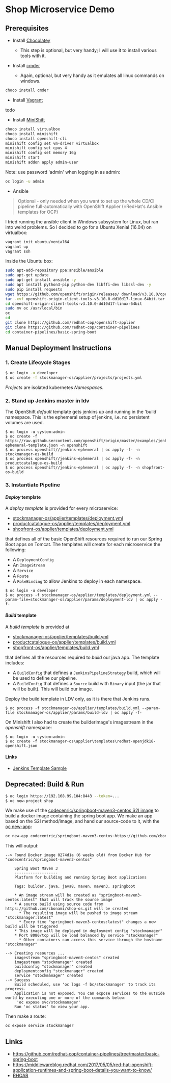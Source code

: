 # Shop Microservice Demo

## Prerequisites

* Install [Chocolatey](https://chocolatey.org/)
    * This step is optional, but very handy; I will use it to install various tools with it.

* Install [cmder](https://github.com/cmderdev/cmder)
    * Again, optional, but very handy as it emulates all linux commands on windows.
    
```bash
choco install cmder
```

* Install [Vagrant]()

todo

* Install [MiniShift](https://github.com/minishift/minishift)

```bash
choco install virtualbox
choco install minishift
choco install openshift-cli
minishift config set vm-driver virtualbox
minishift config set cpus 4
minishift config set memory 16g
minishift start
minishift addon apply admin-user
```

Note: use password 'admin' when logging in as admin:

```bash
oc login -u admin
```

* Ansible

> Optional - only needed when you want to set up the whole CD/CI pipeline full-automatically with OpenShift Applier (=RedHat's Ansible templates for OCP)

I tried running the ansible client in Windows subsystem for Linux, but ran into weird problems.
So I decided to go for a Ubuntu Xenial (16.04) on virtualbox:

```bash
vagrant init ubuntu/xenial64
vagrant up
vagrant ssh
```

Inside the Ubuntu box:

```bash
sudo apt-add-repository ppa:ansible/ansible
sudo apt-get update
sudo apt-get install ansible -y
sudo apt install python3-pip python-dev libffi-dev libssl-dev -y
sudo pip install requests 
wget https://github.com/openshift/origin/releases/ download/v3.10.0/openshift-origin-client-tools-v3.10.0-dd10d17-linux-64bit.tar.gz
tar -xvf openshift-origin-client-tools-v3.10.0-dd10d17-linux-64bit.tar.gz
cd openshift-origin-client-tools-v3.10.0-dd10d17-linux-64bit
sudo mv oc /usr/local/bin
oc 
cd
git clone https://github.com/redhat-cop/openshift-applier
git clone https://github.com/redhat-cop/container-pipelines
cd container-pipelines/basic-spring-boot
```

## Manual Deployment Instructions

### 1. Create Lifecycle Stages

```bash
$ oc login -u developer
$ oc create -f stockmanager-os/applier/projects/projects.yml
```

_Projects_ are isolated kubernetes _Namespaces_.

### 2. Stand up Jenkins master in ldv

The OpenShift *default* template gets jenkins up and running in the 'build' namespace.
This is the ephemeral setup of jenkins, i.e. no persistent volumes are used.

```
$ oc login -u system:admin
$ oc create -f https://raw.githubusercontent.com/openshift/origin/master/examples/jenkins/jenkins-ephemeral-template.json -n openshift
$ oc process openshift//jenkins-ephemeral | oc apply -f- -n stockmanager-os-build
$ oc process openshift//jenkins-ephemeral | oc apply -f- -n productcatalogue-os-build
$ oc process openshift//jenkins-ephemeral | oc apply -f- -n shopfront-os-build
```

### 3. Instantiate Pipeline

#### _Deploy_ template

A _deploy template_ is provided for every microservice:

* [stockmanager-os/applier/templates/deployment.yml](stockmanager-os/applier/templates/deployment.yml) 
* [productcatalogue-os/applier/templates/deployment.yml](productcatalogue-os/applier/templates/deployment.yml) 
* [shopfront-os/applier/templates/deployment.yml](shopfront-os/applier/templates/deployment.yml) 

that defines all of the basic OpenShift resources required to run our Spring Boot apps on Tomcat. 
The templates will create for each microservice the following:

* A `DeploymentConfig`
* An `ImageStream`
* A `Service`
* A `Route`
* A `RoleBinding` to allow Jenkins to deploy in each namespace.

```
$ oc login -u developer
$ oc process -f stockmanager-os/applier/templates/deployment.yml --param-file=stockmanager-os/applier/params/deployment-ldv | oc apply -f-
```

#### _Build_ template

A _build template_ is provided at

* [stockmanager-os/applier/templates/build.yml](stockmanager-os/applier/templates/build.yml) 
* [productcatalogue-os/applier/templates/build.yml](productcatalogue-os/applier/templates/build.yml)
* [shopfront-os/applier/templates/build.yml](shopfront-os/applier/templates/build.yml)

that defines all the resources required to _build_ our java app. 
The template includes:

* A `BuildConfig` that defines a `JenkinsPipelineStrategy` build, which will be used to define our pipeline.
* A `BuildConfig` that defines a `Source` build with `Binary` input (the jar that will be built). This will build our image.

Deploy the build template in LDV only, as it is there that Jenkins runs.

```
$ oc process -f stockmanager-os/applier/templates/build.yml --param-file stockmanager-os/applier/params/build-ldv | oc apply -f-
```

On Minishift I also had to create the builderimage's imagestream in the _openshift_ namespace:

```
$ oc login -u system:admin
$ oc create -f stockmanager-os\applier\templates\redhat-openjdk18-openshift.json
```

#### Links

* [Jenkins Template Sample](https://github.com/openshift/origin/tree/master/examples/jenkins)

## Deprecated: Build & Run

```bash
$ oc login https://192.168.99.104:8443 --token=...
$ oc new-project shop
```

We make use of the [codecenric/springboot-maven3-centos S2I image](https://github.com/codecentric/springboot-maven3-centos) to build a docker image containing the spring boot app.
We make an app based on the S2I method/image, and hand our source-code to it, with the [oc new-app](https://docs.openshift.com/container-platform/3.7/dev_guide/application_lifecycle/new_app.html):

```bash
oc new-app codecentric/springboot-maven3-centos~https://github.com/cbonami/shop-os.git --context-dir=stockmanager-os --name=stockmanager
```

This will output:
```
--> Found Docker image 0274d1a (6 weeks old) from Docker Hub for "codecentric/springboot-maven3-centos"

    Spring Boot Maven 3
    -------------------
    Platform for building and running Spring Boot applications

    Tags: builder, java, java8, maven, maven3, springboot

    * An image stream will be created as "springboot-maven3-centos:latest" that will track the source image
    * A source build using source code from https://github.com/cbonami/shop-os.git will be created
      * The resulting image will be pushed to image stream "stockmanager:latest"
      * Every time "springboot-maven3-centos:latest" changes a new build will be triggered
    * This image will be deployed in deployment config "stockmanager"
    * Port 8080/tcp will be load balanced by service "stockmanager"
      * Other containers can access this service through the hostname "stockmanager"

--> Creating resources ...
    imagestream "springboot-maven3-centos" created
    imagestream "stockmanager" created
    buildconfig "stockmanager" created
    deploymentconfig "stockmanager" created
    service "stockmanager" created
--> Success
    Build scheduled, use 'oc logs -f bc/stockmanager' to track its progress.
    Application is not exposed. You can expose services to the outside world by executing one or more of the commands below:
     'oc expose svc/stockmanager'
    Run 'oc status' to view your app.
```

Then make a route:

```bash
oc expose service stockmanager
```

## Links

* https://github.com/redhat-cop/container-pipelines/tree/master/basic-spring-boot
* https://middlewareblog.redhat.com/2017/05/05/red-hat-openshift-application-runtimes-and-spring-boot-details-you-want-to-know/
* [RHOAR](https://developers.redhat.com/products/rhoar/overview/)